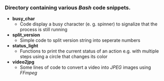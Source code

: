 ### Directory containing various *Bash* code snippets.

*   **busy_char**
    *   Code display a busy character (e. g. spinner) to signalize that the process is still running
*   **split_version**
    *   Simple code to split version string into seperate numbers
*   **status_light**
    *   Functions to print the current status of an action e.g. with multiple steps using a circle that changes its color
*   **video2jpg**
    *   Some lines of code to convert a video into *JPEG* images using *FFmpeg*
